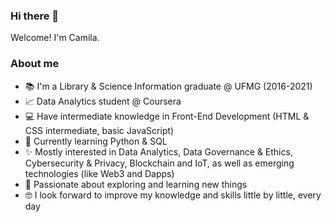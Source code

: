 ### Hi there 👋

Welcome! I'm Camila.

<!--
**bibliobits/bibliobits** is a ✨ _special_ ✨ repository because its `README.md` (this file) appears on your GitHub profile.

Here are some ideas to get you started:

- 🔭 I’m currently working on ...
- 🌱 I’m currently learning ...
- 👯 I’m looking to collaborate on ...
- 🤔 I’m looking for help with ...
- 💬 Ask me about ...
- 📫 How to reach me: ...
- 😄 Pronouns: ...
- ⚡ Fun fact: ...
-->

### About me 

 - :books: I'm a Library & Science Information graduate @ UFMG (2016-2021)
 - :chart_with_upwards_trend: Data Analytics student @ Coursera
 - :computer: Have intermediate knowledge in Front-End Development (HTML & CSS intermediate, basic JavaScript)
 - 🌱 Currently learning Python & SQL 
 - ✨ Mostly interested in Data Analytics, Data Governance & Ethics, Cybersecurity & Privacy, Blockchain and IoT, as well as emerging technologies (like Web3 and Dapps)
 - 🔭 Passionate about exploring and learning new things
 - 🤓 I look forward to improve my knowledge and skills little by little, every day
 
